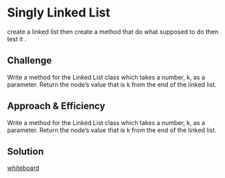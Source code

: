 # Singly Linked List
<!-- Short summary or background information -->
create a linked list then create a method that do what supposed  to do then test it . 

## Challenge
<!-- Description of the challenge -->
 Write a method for the Linked List class which takes a number, k, as a parameter. Return the node’s value that is k from the end of the linked list.

## Approach & Efficiency
<!-- What approach did you take? Why? What is the Big O space/time for this approach? -->
Write a method for the Linked List class which takes a number, k, as a parameter. Return the node’s value that is k from the end of the linked list.
## Solution
<!-- Description of each method publicly available to your Linked List -->
[whiteboard](https://github.com/401-advanced-javascript-dania/data-structures-and-algorithms/blob/ll-kth-from-end/IMG_20200201_224955.jpg)
